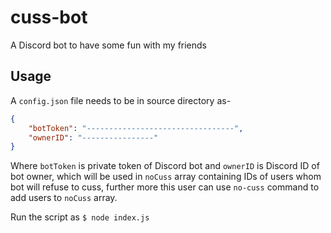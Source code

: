 # cuss-bot
A Discord bot to have some fun with my friends
## Usage
A `config.json` file needs to be in source directory as-
```json
{
    "botToken": "---------------------------------",
    "ownerID": "----------------"
}
```
Where `botToken` is private token of Discord bot and `ownerID` is Discord ID
of bot owner, which will be used in `noCuss` array containing IDs of users
whom bot will refuse to cuss, further more this user can use `no-cuss` command to
add users to `noCuss` array.

Run the script as `$ node index.js`
